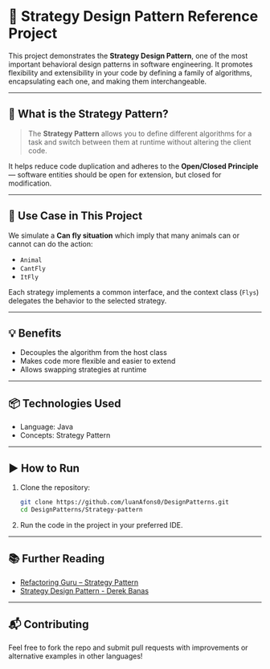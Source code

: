 # 🧩 Strategy Design Pattern Reference Project

This project demonstrates the **Strategy Design Pattern**, one of the most important behavioral design patterns in software engineering. It promotes flexibility and extensibility in your code by defining a family of algorithms, encapsulating each one, and making them interchangeable.

---

## 🧠 What is the Strategy Pattern?

> The **Strategy Pattern** allows you to define different algorithms for a task and switch between them at runtime without altering the client code.

It helps reduce code duplication and adheres to the **Open/Closed Principle** — software entities should be open for extension, but closed for modification.

---

## 🚀 Use Case in This Project

We simulate a **Can fly situation** which imply that many animals can or cannot can do the action:

- `Animal`
- `CantFly`
- `ItFly`

Each strategy implements a common interface, and the context class (`Flys`) delegates the behavior to the selected strategy.

---

## 💡 Benefits

- Decouples the algorithm from the host class
- Makes code more flexible and easier to extend
- Allows swapping strategies at runtime

---

## 📦 Technologies Used

- Language: Java
- Concepts: Strategy Pattern

---

## ▶️ How to Run

1. Clone the repository:

   ```bash
   git clone https://github.com/luanAfons0/DesignPatterns.git
   cd DesignPatterns/Strategy-pattern
   ```

2. Run the code in the project in your preferred IDE.

---

## 📚 Further Reading

- [Refactoring Guru – Strategy Pattern](https://refactoring.guru/design-patterns/strategy)
- [Strategy Design Pattern - Derek Banas](https://www.youtube.com/watch?v=-NCgRD9-C6o&list=PLF206E906175C7E07&index=4&ab_channel=DerekBanas)

---

## 📬 Contributing

Feel free to fork the repo and submit pull requests with improvements or alternative examples in other languages!
